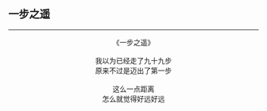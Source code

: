 ## 一步之遥
***
<center>
《一步之遥》<br>
<br>
我以为已经走了九十九步<br>
原来不过是迈出了第一步<br>
<br>
这么一点距离<br>
怎么就觉得好远好远
</center>
